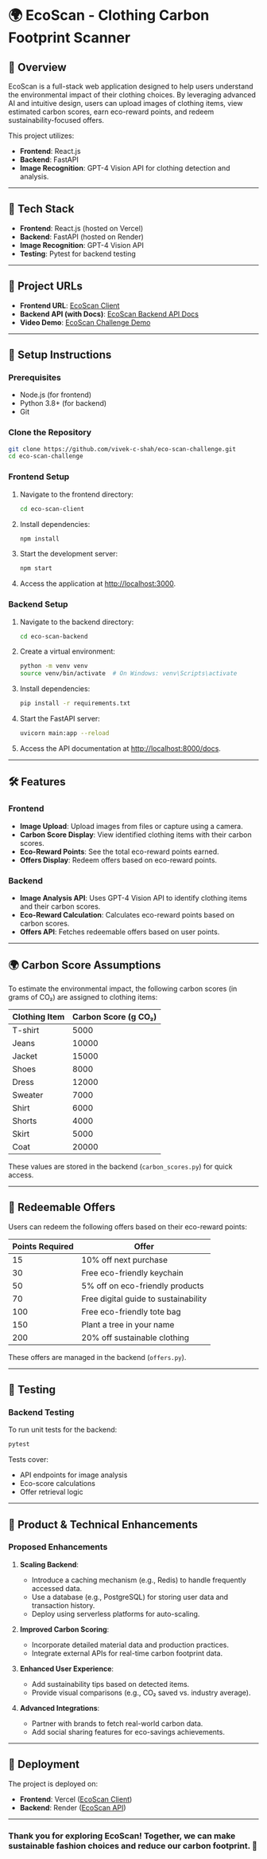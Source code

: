 # 🌍 EcoScan - Clothing Carbon Footprint Scanner

## 📜 Overview
EcoScan is a full-stack web application designed to help users understand the environmental impact of their clothing choices. By leveraging advanced AI and intuitive design, users can upload images of clothing items, view estimated carbon scores, earn eco-reward points, and redeem sustainability-focused offers.

This project utilizes:
- **Frontend**: React.js
- **Backend**: FastAPI
- **Image Recognition**: GPT-4 Vision API for clothing detection and analysis.

---

## 🔧 Tech Stack
- **Frontend**: React.js (hosted on Vercel)
- **Backend**: FastAPI (hosted on Render)
- **Image Recognition**: GPT-4 Vision API
- **Testing**: Pytest for backend testing

---

## 🚀 Project URLs
- **Frontend URL**: [EcoScan Client](https://eco-scan-challenge-ten.vercel.app/)
- **Backend API (with Docs)**: [EcoScan Backend API Docs](https://eco-scan-challenge.onrender.com/docs)
- **Video Demo**: [EcoScan Challenge Demo](https://youtu.be/R8LphAtXGgU)

---

## 🚀 Setup Instructions

### Prerequisites
- Node.js (for frontend)
- Python 3.8+ (for backend)
- Git

### Clone the Repository
```bash
git clone https://github.com/vivek-c-shah/eco-scan-challenge.git
cd eco-scan-challenge
```

### Frontend Setup
1. Navigate to the frontend directory:
   ```bash
   cd eco-scan-client
   ```
2. Install dependencies:
   ```bash
   npm install
   ```
3. Start the development server:
   ```bash
   npm start
   ```
4. Access the application at [http://localhost:3000](http://localhost:3000).

### Backend Setup
1. Navigate to the backend directory:
   ```bash
   cd eco-scan-backend
   ```
2. Create a virtual environment:
   ```bash
   python -m venv venv
   source venv/bin/activate  # On Windows: venv\Scripts\activate
   ```
3. Install dependencies:
   ```bash
   pip install -r requirements.txt
   ```
4. Start the FastAPI server:
   ```bash
   uvicorn main:app --reload
   ```
5. Access the API documentation at [http://localhost:8000/docs](http://localhost:8000/docs).

---

## 🛠 Features

### Frontend
- **Image Upload**: Upload images from files or capture using a camera.
- **Carbon Score Display**: View identified clothing items with their carbon scores.
- **Eco-Reward Points**: See the total eco-reward points earned.
- **Offers Display**: Redeem offers based on eco-reward points.

### Backend
- **Image Analysis API**: Uses GPT-4 Vision API to identify clothing items and their carbon scores.
- **Eco-Reward Calculation**: Calculates eco-reward points based on carbon scores.
- **Offers API**: Fetches redeemable offers based on user points.

---

## 🌍 Carbon Score Assumptions

To estimate the environmental impact, the following carbon scores (in grams of CO₂) are assigned to clothing items:

| Clothing Item | Carbon Score (g CO₂) |
|---------------|-----------------------|
| T-shirt       | 5000                 |
| Jeans         | 10000                |
| Jacket        | 15000                |
| Shoes         | 8000                 |
| Dress         | 12000                |
| Sweater       | 7000                 |
| Shirt         | 6000                 |
| Shorts        | 4000                 |
| Skirt         | 5000                 |
| Coat          | 20000                |

These values are stored in the backend (`carbon_scores.py`) for quick access.

---

## 🎁 Redeemable Offers

Users can redeem the following offers based on their eco-reward points:

| Points Required | Offer                            |
|------------------|----------------------------------|
| 15               | 10% off next purchase           |
| 30               | Free eco-friendly keychain      |
| 50               | 5% off on eco-friendly products |
| 70               | Free digital guide to sustainability |
| 100              | Free eco-friendly tote bag      |
| 150              | Plant a tree in your name       |
| 200              | 20% off sustainable clothing    |

These offers are managed in the backend (`offers.py`).

---

## 🧪 Testing

### Backend Testing
To run unit tests for the backend:
```bash
pytest
```

Tests cover:
- API endpoints for image analysis
- Eco-score calculations
- Offer retrieval logic

---

## 🌟 Product & Technical Enhancements

### Proposed Enhancements

1. **Scaling Backend**:
   - Introduce a caching mechanism (e.g., Redis) to handle frequently accessed data.
   - Use a database (e.g., PostgreSQL) for storing user data and transaction history.
   - Deploy using serverless platforms for auto-scaling.

2. **Improved Carbon Scoring**:
   - Incorporate detailed material data and production practices.
   - Integrate external APIs for real-time carbon footprint data.

3. **Enhanced User Experience**:
   - Add sustainability tips based on detected items.
   - Provide visual comparisons (e.g., CO₂ saved vs. industry average).

4. **Advanced Integrations**:
   - Partner with brands to fetch real-world carbon data.
   - Add social sharing features for eco-savings achievements.

---

## 📲 Deployment

The project is deployed on:
- **Frontend**: Vercel ([EcoScan Client](https://eco-scan-challenge-ten.vercel.app/))
- **Backend**: Render ([EcoScan API](https://eco-scan-challenge.onrender.com/docs))

---

### Thank you for exploring EcoScan! Together, we can make sustainable fashion choices and reduce our carbon footprint. 🌱